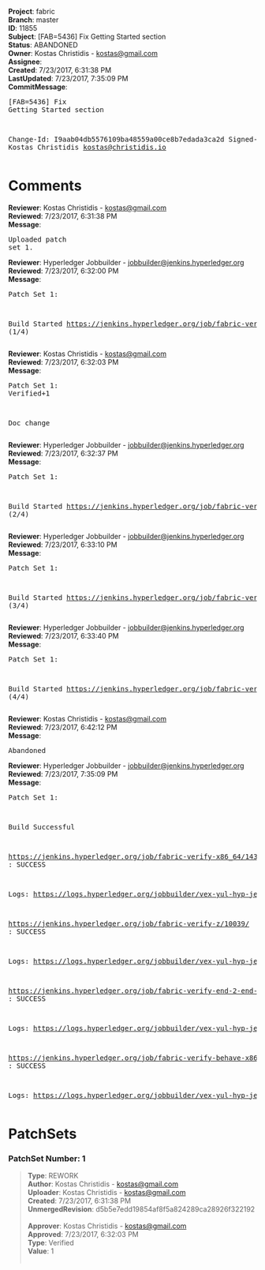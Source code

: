 <strong>Project</strong>: fabric<br><strong>Branch</strong>: master<br><strong>ID</strong>: 11855<br><strong>Subject</strong>: [FAB=5436] Fix Getting Started section<br><strong>Status</strong>: ABANDONED<br><strong>Owner</strong>: Kostas Christidis - kostas@gmail.com<br><strong>Assignee</strong>:<br><strong>Created</strong>: 7/23/2017, 6:31:38 PM<br><strong>LastUpdated</strong>: 7/23/2017, 7:35:09 PM<br><strong>CommitMessage</strong>:<br><pre>[FAB=5436] Fix Getting Started section

Change-Id: I9aab04db5576109ba48559a00ce8b7edada3ca2d
Signed-off-by: Kostas Christidis <kostas@christidis.io>
</pre><h1>Comments</h1><strong>Reviewer</strong>: Kostas Christidis - kostas@gmail.com<br><strong>Reviewed</strong>: 7/23/2017, 6:31:38 PM<br><strong>Message</strong>: <pre>Uploaded patch set 1.</pre><strong>Reviewer</strong>: Hyperledger Jobbuilder - jobbuilder@jenkins.hyperledger.org<br><strong>Reviewed</strong>: 7/23/2017, 6:32:00 PM<br><strong>Message</strong>: <pre>Patch Set 1:

Build Started https://jenkins.hyperledger.org/job/fabric-verify-z/10039/ (1/4)</pre><strong>Reviewer</strong>: Kostas Christidis - kostas@gmail.com<br><strong>Reviewed</strong>: 7/23/2017, 6:32:03 PM<br><strong>Message</strong>: <pre>Patch Set 1: Verified+1

Doc change</pre><strong>Reviewer</strong>: Hyperledger Jobbuilder - jobbuilder@jenkins.hyperledger.org<br><strong>Reviewed</strong>: 7/23/2017, 6:32:37 PM<br><strong>Message</strong>: <pre>Patch Set 1:

Build Started https://jenkins.hyperledger.org/job/fabric-verify-x86_64/14387/ (2/4)</pre><strong>Reviewer</strong>: Hyperledger Jobbuilder - jobbuilder@jenkins.hyperledger.org<br><strong>Reviewed</strong>: 7/23/2017, 6:33:10 PM<br><strong>Message</strong>: <pre>Patch Set 1:

Build Started https://jenkins.hyperledger.org/job/fabric-verify-end-2-end-x86_64/5890/ (3/4)</pre><strong>Reviewer</strong>: Hyperledger Jobbuilder - jobbuilder@jenkins.hyperledger.org<br><strong>Reviewed</strong>: 7/23/2017, 6:33:40 PM<br><strong>Message</strong>: <pre>Patch Set 1:

Build Started https://jenkins.hyperledger.org/job/fabric-verify-behave-x86_64/8435/ (4/4)</pre><strong>Reviewer</strong>: Kostas Christidis - kostas@gmail.com<br><strong>Reviewed</strong>: 7/23/2017, 6:42:12 PM<br><strong>Message</strong>: <pre>Abandoned</pre><strong>Reviewer</strong>: Hyperledger Jobbuilder - jobbuilder@jenkins.hyperledger.org<br><strong>Reviewed</strong>: 7/23/2017, 7:35:09 PM<br><strong>Message</strong>: <pre>Patch Set 1:

Build Successful 

https://jenkins.hyperledger.org/job/fabric-verify-x86_64/14387/ : SUCCESS

Logs: https://logs.hyperledger.org/jobbuilder/vex-yul-hyp-jenkins-1/fabric-verify-x86_64/14387

https://jenkins.hyperledger.org/job/fabric-verify-z/10039/ : SUCCESS

Logs: https://logs.hyperledger.org/jobbuilder/vex-yul-hyp-jenkins-1/fabric-verify-z/10039

https://jenkins.hyperledger.org/job/fabric-verify-end-2-end-x86_64/5890/ : SUCCESS

Logs: https://logs.hyperledger.org/jobbuilder/vex-yul-hyp-jenkins-1/fabric-verify-end-2-end-x86_64/5890

https://jenkins.hyperledger.org/job/fabric-verify-behave-x86_64/8435/ : SUCCESS

Logs: https://logs.hyperledger.org/jobbuilder/vex-yul-hyp-jenkins-1/fabric-verify-behave-x86_64/8435</pre><h1>PatchSets</h1><h3>PatchSet Number: 1</h3><blockquote><strong>Type</strong>: REWORK<br><strong>Author</strong>: Kostas Christidis - kostas@gmail.com<br><strong>Uploader</strong>: Kostas Christidis - kostas@gmail.com<br><strong>Created</strong>: 7/23/2017, 6:31:38 PM<br><strong>UnmergedRevision</strong>: d5b5e7edd19854af8f5a824289ca28926f322192<br><br><strong>Approver</strong>: Kostas Christidis - kostas@gmail.com<br><strong>Approved</strong>: 7/23/2017, 6:32:03 PM<br><strong>Type</strong>: Verified<br><strong>Value</strong>: 1<br><br></blockquote>
